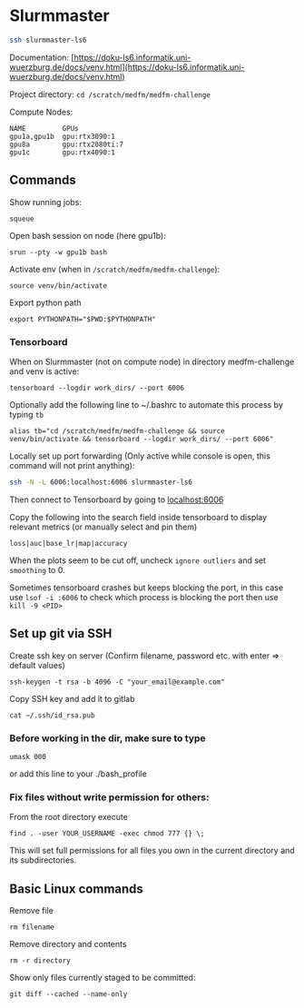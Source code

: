 # Slurmmaster
```bash
ssh slurmmaster-ls6
```

Documentation:
[https://doku-ls6.informatik.uni-wuerzburg.de/docs/venv.html](https://doku-ls6.informatik.uni-wuerzburg.de/docs/venv.html)

Project directory: ```cd /scratch/medfm/medfm-challenge``` <br>

Compute Nodes:
````commandline
NAME         GPUs
gpu1a,gpu1b  gpu:rtx3090:1
gpu8a        gpu:rtx2080ti:7
gpu1c        gpu:rtx4090:1
````

## Commands
Show running jobs:
````commandline
squeue 
````
Open bash session on node (here gpu1b):
````commandline
srun --pty -w gpu1b bash
````
Activate env (when in ```/scratch/medfm/medfm-challenge```):
````commandline
source venv/bin/activate
````
Export python path
````commandline
export PYTHONPATH="$PWD:$PYTHONPATH"
````
### Tensorboard
When on Slurmmaster (not on compute node) in directory medfm-challenge and venv is active:
````commandline
tensorboard --logdir work_dirs/ --port 6006
````
Optionally add the following line to ~/.bashrc to automate this process by typing ``tb``
````commandline
alias tb="cd /scratch/medfm/medfm-challenge && source venv/bin/activate && tensorboard --logdir work_dirs/ --port 6006"
````
Locally set up port forwarding (Only active while console is open, this command will not print anything):


````bash
ssh -N -L 6006:localhost:6006 slurmmaster-ls6
````
Then connect to Tensorboard by going to [localhost:6006]()

Copy the following into the search field inside tensorboard to display relevant metrics (or manually select and pin them)
````commandline
loss|auc|base_lr|map|accuracy
````
When the plots seem to be cut off, uncheck ``ignore outliers`` and set ``smoothing`` to 0.

Sometimes tensorboard crashes but keeps blocking the port, in this case use ``lsof -i :6006`` to check which process is blocking the
port then use ``kill -9 <PID>``
## Set up git via SSH

Create ssh key on server (Confirm filename, password etc. with enter => default values)
````commandline
ssh-keygen -t rsa -b 4096 -C "your_email@example.com"
````
Copy SSH key and add it to gitlab
````commandline
cat ~/.ssh/id_rsa.pub
````
### Before working in the dir, make sure to type
````commandline
umask 000
````
or add this line to your ./bash_profile
### Fix files without write permission for others:
From the root directory execute
````commandline
find . -user YOUR_USERNAME -exec chmod 777 {} \;
````
This will set full permissions for all files you own in the current directory and its subdirectories.
## Basic Linux commands
Remove file
````commandline
rm filename
````

Remove directory and contents
````commandline
rm -r directory
````

Show only files currently staged to be committed:
````commandline
git diff --cached --name-only
````